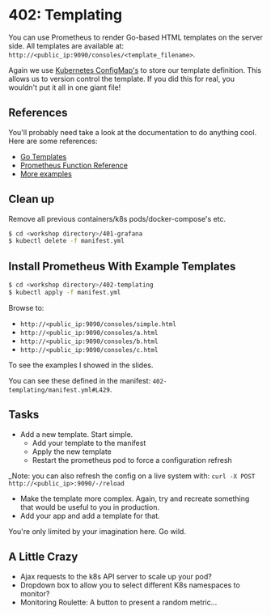 # 402: Templating

You can use Prometheus to render Go-based HTML templates on the server side. All templates are
available at: `http://<public_ip:9090/consoles/<template_filename>`.

Again we use
[Kubernetes ConfigMap's](https://kubernetes.io/docs/tasks/configure-pod-container/configmap/) to
store our template definition. This allows us to version control the template. If you did this for
real, you wouldn't put it all in one giant file!

## References

You'll probably need take a look at the documentation to do anything cool. Here are some references:

- [Go Templates](https://golang.org/pkg/text/template/)
- [Prometheus Function Reference](https://github.com/prometheus/prometheus/blob/master/docs/configuration/template_reference.md)
- [More examples](https://github.com/prometheus/prometheus/blob/master/docs/configuration/template_examples.md)

## Clean up

Remove all previous containers/k8s pods/docker-compose's etc.

```bash
$ cd <workshop directory>/401-grafana
$ kubectl delete -f manifest.yml
```

## Install Prometheus With Example Templates

```bash
$ cd <workshop directory>/402-templating
$ kubectl apply -f manifest.yml
```

Browse to:

- `http://<public_ip:9090/consoles/simple.html`
- `http://<public_ip:9090/consoles/a.html`
- `http://<public_ip:9090/consoles/b.html`
- `http://<public_ip:9090/consoles/c.html`

To see the examples I showed in the slides.

You can see these defined in the manifest: `402-templating/manifest.yml#L429`.

## Tasks

- Add a new template. Start simple.
  - Add your template to the manifest
  - Apply the new template
  - Restart the prometheus pod to force a configuration refresh

_Note: you can also refresh the config on a live system with: `curl -X POST
http://<public_ip>:9090/-/reload`

- Make the template more complex. Again, try and recreate something that would be useful to you in
  production.
- Add your app and add a template for that.

You're only limited by your imagination here. Go wild.

## A Little Crazy

- Ajax requests to the k8s API server to scale up your pod?
- Dropdown box to allow you to select different K8s namespaces to monitor?
- Monitoring Roulette: A button to present a random metric...
